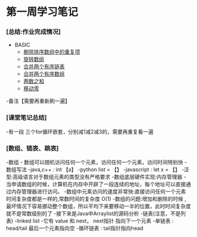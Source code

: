 # 第一周学习笔记
### [总结:作业完成情况]
- BASIC
    - [删除排序数组中的重复项](./removeDuplicates.java)
    - [旋转数组](./rotate.java)
    - [合并两个有序链表](./mergeTwoLists.java)
    - [合并两个有序数组](./merge.java)
    - [两数之和](./twoSum.java)
    - [移动零](./moveZeroes.java)

-备注【需要再重新刷一遍】

### [课堂笔记总结]
-有一段 三个for循环嵌套，分别减1减2减3的，需要再重复看一遍


### [数组、链表、跳表]
-数组 
    - 数组可以随机访问任何一个元素，访问任何一个元素，访问时间特别快
    -数组写法
    -java,c++  : int 【a】
    -python  list = 【】
    -javascript : let x = 【】
    -泛型:高级语言对于数组元素的类型没有严格要求
    -数组底层硬件实现:内存管理器
    -当申请数组的时候，计算机在内存中开辟了一段连续的地址，每个地址可以直接通过内存管理器进行访问。
    -数组中元素访问的速度非常快:直接访问任何一个元素时间复杂度都是一样的,常数时间的复杂度 O(1)
    -数组的问题:增加和删除的时候 ,最坏情况下容易挪动整个数组，所以平均下来要移动一半的位置，此时时间复杂度就不是常数级别的了 
    -接下来是Java中Arraylist的源码分析 
    -链表(注意，不是列表)
    -linked list
    -它有 value 和 next， next指针 指向下一个元素 
    -单链表 :  head/tail  最后一个元素指向空
    -循环链表  : tail指针指向head




